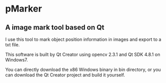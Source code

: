 # pMarker
## A image mark tool based on Qt
I use this tool to mark object position information in images and export to a txt file.

This software is built by Qt Creator using opencv 2.3.1 and Qt SDK 4.8.1 on Windows7.

You can directly download the x86 Windows binary in bin directory, or you can download the Qt Creator project and build it yourself.
